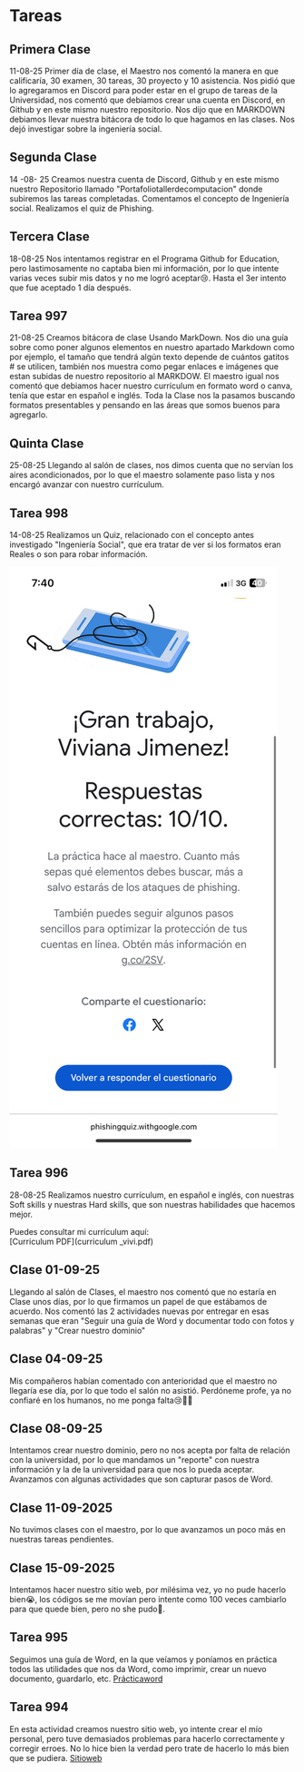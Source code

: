 # Tareas

## Primera Clase

11-08-25
Primer día de clase, el Maestro nos comentó la manera en que calificaría, 30 examen, 30 tareas, 30 proyecto y 10 asistencia.
Nos pidió que lo agregaramos en Discord para poder estar en el grupo de tareas de la Universidad, nos comentó que debíamos crear una cuenta en Discord, en Github y en este mismo nuestro repositorio. Nos dijo que en MARKDOWN debiamos llevar nuestra bitácora de todo lo que hagamos en las clases. Nos dejó investigar sobre la ingeniería social.

## Segunda Clase 

14 -08- 25
Creamos nuestra cuenta de Discord, Github y en este mismo nuestro Repositorio llamado "Portafoliotallerdecomputacion" donde subiremos las tareas completadas.
Comentamos el concepto de Ingeniería social. Realizamos el quiz de Phishing.

## Tercera Clase

18-08-25
Nos intentamos registrar en el Programa Github for Education, pero lastimosamente no captaba bien mi información, por lo que intente varias veces subir mis datos y no me logró aceptar😢. Hasta el 3er intento que fue aceptado 1 día después.

## Tarea 997

21-08-25
Creamos bitácora de clase Usando MarkDown.
Nos dio una guía sobre como poner algunos elementos en nuestro apartado Markdown como por ejemplo, el tamaño que tendrá algún texto depende de cuántos gatitos # se utilicen, también nos muestra como pegar enlaces e imágenes que estan subidas de nuestro repositorio al MARKDOW.
El maestro igual nos comentó que debiamos hacer nuestro currículum en formato word o canva, tenía que estar en español e inglés. Toda la Clase nos la pasamos buscando formatos presentables y pensando en las áreas que somos buenos para agregarlo.

## Quinta Clase

25-08-25
Llegando al salón de clases, nos dimos cuenta que no servían los aires acondicionados, por lo que el maestro solamente paso lista y nos encargó avanzar con nuestro currículum. 

## Tarea 998
14-08-25 Realizamos un Quiz, relacionado con el concepto antes investigado "Ingeniería Social", que era tratar de ver si los formatos eran Reales o son para robar información.

![alt text](Tareadephishing.png)


## Tarea 996 
28-08-25 Realizamos nuestro currículum, en español e inglés, con nuestras Soft skills y nuestras Hard skills, que son nuestras habilidades que hacemos mejor.

Puedes consultar mi currículum aquí:  
[Curriculum PDF](curriculum _vivi.pdf)

## Clase 01-09-25

Llegando al salón de Clases, el maestro nos comentó que no estaría en Clase unos días, por lo que firmamos un papel de que estábamos de acuerdo. Nos comentó las 2 actividades nuevas por entregar en esas semanas que eran "Seguir una guía de Word y documentar todo con fotos y palabras" y "Crear nuestro dominio" 

## Clase 04-09-25

Mis compañeros habían comentado con anterioridad que el maestro
no llegaría ese día, por lo que todo el salón no asistió.
Perdóneme profe, ya no confiaré en los humanos, no me ponga falta😢🙏🏽
 
## Clase 08-09-25

Intentamos crear nuestro dominio, pero no nos acepta por falta de relación con la universidad, por lo que mandamos un "reporte" con nuestra información y la de la universidad para que nos lo pueda aceptar.
Avanzamos con algunas actividades que son capturar pasos de Word.

## Clase 11-09-2025

No tuvimos clases con el maestro, por lo que avanzamos un poco más en nuestras tareas pendientes.

## Clase 15-09-2025

Intentamos hacer nuestro sitio web, por milésima vez, yo no pude hacerlo bien😭, los códigos se me movían pero intente como 100 veces cambiarlo para que quede bien, pero no she pudo🥲.

## Tarea 995
Seguimos una guía de Word, en la que veíamos y poníamos en práctica todos las utilidades que nos da Word, como imprimir, crear un nuevo documento, guardarlo, etc. 
[Prácticaword](https://github.com/Vivianajim1/Portafoliotallerdecomputacion/blob/main/practica1.md)
## Tarea 994
En esta actividad creamos nuestro sitio web, yo intente crear el mío personal, pero tuve demasiados problemas para hacerlo correctamente y corregir erroes. No lo hice bien la verdad pero trate de hacerlo lo más bien que se pudiera. [Sitioweb](https://vivianajim1.github.io/)
